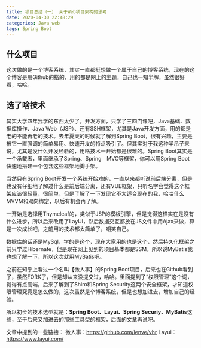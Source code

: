 ```yaml
---
title: 项目总结（一） 关于Web项目架构的思考
date: 2020-04-30 22:48:29
categories: Java web
tags: Spring Boot
---
```


## 什么项目

这次做的是一个博客系统，其实一直都挺想做一个属于自己的博客系统，现在的这个博客是用Github的搭的，用的都是网上的主题，自己也一知半解，虽然很好看，哈哈。

## 选了啥技术

其实大学四年我学的东西太少了，开发方面，只学了三四门课吧，Java基础、数据库操作、Java Web（JSP）、还有SSH框架，尤其是Java开发方面，用的都是老的不能再老的技术。去年夏天的时候就了解到Spring Boot，很有兴趣，主要是被它一直强调的简单易用、快速开发的特点吸引了。但其实对于我这种半吊子来说，尤其是没什么开发经验的，用啥技术一开始都是很难的。Spring Boot其实是一个承载者，里面继承了Spring、Spring　MVC等框架，你可以用Spring Boot快速地搭建一个包含这些框架地脚手架。

当然只有Spring Boot开发一个系统开始难的，一直以来都听说前后端分离，但是也没有仔细地了解过什么是前后端分离，还有VUE框架，只听名字会觉得这个框架应该很轻量，很简单，但是了解了一下发现它不太适合现在的我，哈哈什么MVVM和双向绑定，以后有机会再了解。

一开始是选择用Thymeleaf的，类似于JSP的模板引擎，但是觉得这样实在是没有什么进步，所以后来改用了LayUI，然后数据交互都放在JS文件中用Ajax来做，算是一次成长吧，之前用的技术都太简单了，嘲笑自己。

数据库的话还是MySql，学的是这个，现在大家用的也是这个，然后持久化框架之前只学过Hibernate，但是现在网上见到的项目基本都是SSM，所以说MyBatis我也想了解一下，所以这次就用MyBatis吧。

之前在知乎上看过一个名叫【微人事】的Spring Boot项目，后来也在Github看到了，虽然FORK了，但是却从来没提交过，哈哈。里面提到了“权限管理”这个词，觉得有点高端，后来了解到了Shiro和Spring Security这两个安全框架，才知道权限管理究竟是怎么做的，这次虽然是个博客系统，但是也想加进去，增加自己的经验。

所以初步的技术选型就是：**Spring Boot、Layui、Spring Securiy、MyBatis**这些，至于后来又加进去的那些工具型的框架，后面的文章再说吧。

文章中提到的一些链接：
微人事：https://github.com/lenve/vhr
Layui：https://www.layui.com/